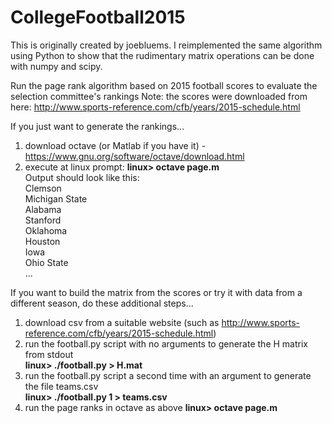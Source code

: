 # CollegeFootball2015
This is originally created by joebluems. I reimplemented the same algorithm using Python to show that the rudimentary matrix operations can be done with numpy and scipy. 

Run the page rank algorithm based on 2015 football scores to evaluate the selection committee's rankings
Note: the scores were downloaded from here: http://www.sports-reference.com/cfb/years/2015-schedule.html

If you just want to generate the rankings...<br>
  1. download octave (or Matlab if you have it) - https://www.gnu.org/software/octave/download.html <br>
  2. execute at linux prompt: <b> linux> octave page.m </b><br>
  Output should look like this:<br>
  Clemson<br>
  Michigan State<br>
  Alabama<br>
  Stanford<br>
  Oklahoma<br>
  Houston<br>
  Iowa<br>
  Ohio State<br>
  ...

If you want to build the matrix from the scores or try it with data from a different season, do these additional steps...<br>
  1. download csv from a suitable website (such as http://www.sports-reference.com/cfb/years/2015-schedule.html)<br>
  2. run the football.py script with no arguments to generate the H matrix from stdout<br>
    <b> linux> ./football.py > H.mat </b>
  3. run the football.py script a second time with an argument to generate the file teams.csv<br>
    <b> linux> ./football.py 1 > teams.csv </b>
  4. run the page ranks in octave as above
    <b> linux> octave page.m </b><br> 
